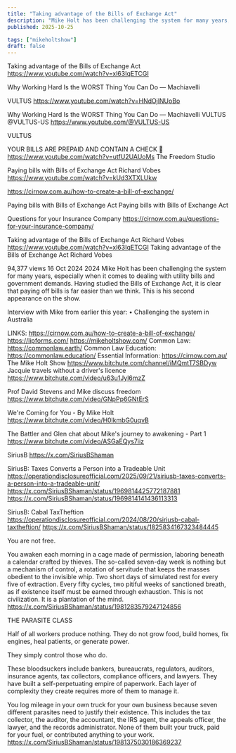 ```yaml
---
title: "Taking advantage of the Bills of Exchange Act"
description: "Mike Holt has been challenging the system for many years, especially when it comes to dealing with utility bills and government demands."
published: 2025-10-25

tags: ["mikeholtshow"]
draft: false
---
```


Taking advantage of the Bills of Exchange Act
<https://www.youtube.com/watch?v=xl63IqETCGI>

Why Working Hard Is the WORST Thing You Can Do — Machiavelli

VULTUS
<https://www.youtube.com/watch?v=HNdOjlNUoBo>

Why Working Hard Is the WORST Thing You Can Do — Machiavelli
VULTUS
@VULTUS-US <https://www.youtube.com/@VULTUS-US>

VULTUS

YOUR BILLS ARE PREPAID AND CONTAIN A CHECK 💸
<https://www.youtube.com/watch?v=utfU2UAUoMs>
The Freedom Studio

Paying bills with Bills of Exchange Act
Richard Vobes
<https://www.youtube.com/watch?v=kUd3XTXLUkw>

<https://cirnow.com.au/how-to-create-a-bill-of-exchange/>

Paying bills with Bills of Exchange Act
Paying bills with Bills of Exchange Act

Questions for your Insurance Company
<https://cirnow.com.au/questions-for-your-insurance-company/>

Taking advantage of the Bills of Exchange Act
Richard Vobes
<https://www.youtube.com/watch?v=xl63IqETCGI>
Taking advantage of the Bills of Exchange Act
Richard Vobes


94,377 views  16 Oct 2024  2024
Mike Holt has been challenging the system for many years, especially when it comes to dealing with utility bills and government demands. Having studied the Bills of Exchange Act, it is clear that paying off bills is far easier than we think. This is his second appearance on the show.

Interview with Mike from earlier this year:    • Challenging the system in Australia  

LINKS: 
<https://cirnow.com.au/how-to-create-a-bill-of-exchange/>
<https://lipforms.com/>
<https://mikeholtshow.com/>
Common Law: <https://commonlaw.earth/> 
Common Law Education: <https://commonlaw.education/>
Essential Information: <https://cirnow.com.au/>
The Mike Holt Show
<https://www.bitchute.com/channel/iMQmtT7SBDyw>
Jacquie travels without a driver's licence
<https://www.bitchute.com/video/u63u1Jyl6mzZ>

Prof David Stevens and Mike discuss freedom
<https://www.bitchute.com/video/GNpPp6GNtErS>

We're Coming for You - By Mike Holt
<https://www.bitchute.com/video/H0lkmbG0uqvB>

The Battler and Glen chat about Mike's journey to awakening - Part 1
<https://www.bitchute.com/video/ASGaEQys7iiz>

SiriusB
<https://x.com/SiriusBShaman>



SiriusB: Taxes Converts a Person into a Tradeable Unit
<https://operationdisclosureofficial.com/2025/09/21/siriusb-taxes-converts-a-person-into-a-tradeable-unit/>
<https://x.com/SiriusBShaman/status/1969814425772187881>
<https://x.com/SiriusBShaman/status/1969814141436113313>

SiriusB: Cabal TaxTheftion
<https://operationdisclosureofficial.com/2024/08/20/siriusb-cabal-taxtheftion/>
<https://x.com/SiriusBShaman/status/1825834167323484445>

You are not free. 

You awaken each morning in a cage made of permission, laboring beneath a calendar crafted by thieves. The so-called seven-day week is nothing but a mechanism of control, a rotation of servitude that keeps the masses obedient to the invisible whip. Two short days of simulated rest for every five of extraction. Every fifty cycles, two pitiful weeks of sanctioned breath, as if existence itself must be earned through exhaustion. This is not civilization. It is a plantation of the mind.
<https://x.com/SiriusBShaman/status/1981283579247124856>


THE PARASITE CLASS

Half of all workers produce nothing. They do not grow food, build homes, fix engines, heal patients, or generate power. 

They simply control those who do.

These bloodsuckers include bankers, bureaucrats, regulators, auditors, insurance agents, tax collectors, compliance officers, and lawyers. They have built a self-perpetuating empire of paperwork. Each layer of complexity they create requires more of them to manage it.

You log mileage in your own truck for your own business because seven different parasites need to justify their existence. This includes the tax collector, the auditor, the accountant, the IRS agent, the appeals officer, the lawyer, and the records administrator. None of them built your truck, paid for your fuel, or contributed anything to your work.
<https://x.com/SiriusBShaman/status/1981375030186369237>